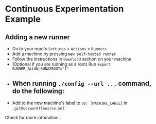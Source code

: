 # Continuous Experimentation Example

## Adding a new runner

- Go to your repo's `Settings` > `Actions` > `Runners`
- Add a machine by pressing `New self-hosted runner`
- Follow the instructions in `Download` section on your machine
- (Optional if you are running as a root) Run `export RUNNER_ALLOW_RUNASROOT="1"` 
- When running `./config --url ...` command, do the following:
  - 
- Add to the new machine's label to `os: [MACHINE_LABEL]` in `.github/workflows/ce.yml`

Check []() for more infomation.